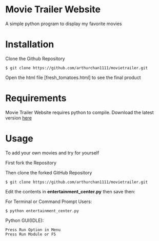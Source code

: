 # Movie Trailer Website
A simple python program to display my favorite movies

# Installation
Clone the Github Repository
```
$ git clone https://github.com/arthurchan1111/movietrailer.git
```
Open the html file [fresh_tomatoes.html] to see the final product

# Requirements
Movie Trailer Website requires python to compile. Download the latest version [here](https://www.python.org/)

# Usage

To add your own movies and try for yourself

First fork the Repository

Then clone the forked GitHub Repository
```
$ git clone https://github.com/arthurchan1111/movietrailer.git
```
Edit the contents in **entertainment_center.py** then save then:

For Terminal or Command Prompt Users:

```
$ python entertainment_center.py
```
Python GUI(IDLE):

```
Press Run Option in Menu
Press Run Module or F5

```
